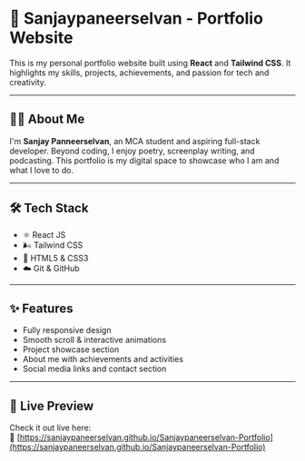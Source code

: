 # 🚀 Sanjaypaneerselvan - Portfolio Website

This is my personal portfolio website built using **React** and **Tailwind CSS**. It highlights my skills, projects, achievements, and passion for tech and creativity.

---

## 🙋‍♂️ About Me

I'm **Sanjay Panneerselvan**, an MCA student and aspiring full-stack developer. Beyond coding, I enjoy poetry, screenplay writing, and podcasting. This portfolio is my digital space to showcase who I am and what I love to do.

---

## 🛠️ Tech Stack

- ⚛️ React JS
- 🌬️ Tailwind CSS
- 🎨 HTML5 & CSS3
- ☁️ Git & GitHub

---

## ✨ Features

- Fully responsive design
- Smooth scroll & interactive animations
- Project showcase section
- About me with achievements and activities
- Social media links and contact section

---

## 📸 Live Preview

Check it out live here:  
🔗 [https://sanjaypaneerselvan.github.io/Sanjaypaneerselvan-Portfolio](https://sanjaypaneerselvan.github.io/Sanjaypaneerselvan-Portfolio)


